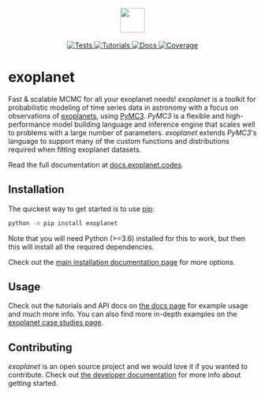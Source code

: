 <p align="center">
  <img width="50" src="https://raw.githubusercontent.com/exoplanet-dev/exoplanet/main/docs/_static/logo.png">
  <br><br>
  <a href="https://github.com/exoplanet-dev/exoplanet/actions/workflows/tests.yml">
    <img src="https://github.com/exoplanet-dev/exoplanet/actions/workflows/tests.yml/badge.svg" alt="Tests">
  </a>
  <a href="https://github.com/exoplanet-dev/exoplanet/actions/workflows/tutorials.yml">
    <img src="https://github.com/exoplanet-dev/exoplanet/actions/workflows/tutorials.yml/badge.svg" alt="Tutorials">
  </a>
  <a href="https://docs.exoplanet.codes">
    <img src="https://readthedocs.org/projects/exoplanet/badge/?version=latest" alt="Docs">
  </a>
  <a href="https://coveralls.io/github/exoplanet-dev/exoplanet?branch=main">
    <img src="https://coveralls.io/repos/github/exoplanet-dev/exoplanet/badge.svg?branch=main" alt="Coverage">
  </a>
</p>

# exoplanet

Fast & scalable MCMC for all your exoplanet needs! _exoplanet_ is a toolkit for
probabilistic modeling of time series data in astronomy with a focus on
observations of [exoplanets](https://en.wikipedia.org/wiki/Exoplanet), using
[PyMC3](https://docs.pymc.io). _PyMC3_ is a flexible and high-performance model
building language and inference engine that scales well to problems with a large
number of parameters. _exoplanet_ extends _PyMC3_'s language to support many of
the custom functions and distributions required when fitting exoplanet datasets.

Read the full documentation at [docs.exoplanet.codes](https://docs.exoplanet.codes).

## Installation

The quickest way to get started is to use [pip](https://pip.pypa.io):

```bash
python -m pip install exoplanet
```

Note that you will need Python (>=3.6) installed for this to work, but then this
will install all the required dependencies.

Check out the [main installation documentation
page](https://docs.exoplanet.codes/en/latest/user/install/) for more options.

## Usage

Check out the tutorials and API docs on [the docs
page](https://docs.exoplanet.codes) for example usage and much more info. You
can also find more in-depth examples on the [exoplanet case studies
page](https://gallery.exoplanet.codes).

## Contributing

_exoplanet_ is an open source project and we would love it if you wanted to
contribute. Check out [the developer
documentation](https://docs.exoplanet.codes/en/latest/user/dev/) for more info
about getting started.
